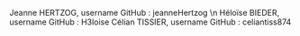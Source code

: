 Jeanne HERTZOG, username GitHub : jeanneHertzog \n
Héloïse BIEDER, username GitHub : H3loise
Célian TISSIER, username GitHub : celiantiss874
